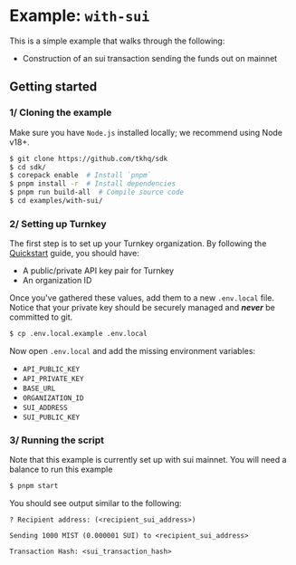# Example: `with-sui`

This is a simple example that walks through the following:

- Construction of an sui transaction sending the funds out on mainnet

## Getting started

### 1/ Cloning the example

Make sure you have `Node.js` installed locally; we recommend using Node v18+.

```bash
$ git clone https://github.com/tkhq/sdk
$ cd sdk/
$ corepack enable  # Install `pnpm`
$ pnpm install -r  # Install dependencies
$ pnpm run build-all  # Compile source code
$ cd examples/with-sui/
```

### 2/ Setting up Turnkey

The first step is to set up your Turnkey organization. By following the [Quickstart](https://docs.turnkey.com/getting-started/quickstart) guide, you should have:

- A public/private API key pair for Turnkey
- An organization ID

Once you've gathered these values, add them to a new `.env.local` file. Notice that your private key should be securely managed and **_never_** be committed to git.

```bash
$ cp .env.local.example .env.local
```

Now open `.env.local` and add the missing environment variables:

- `API_PUBLIC_KEY`
- `API_PRIVATE_KEY`
- `BASE_URL`
- `ORGANIZATION_ID`
- `SUI_ADDRESS`
- `SUI_PUBLIC_KEY`

### 3/ Running the script

Note that this example is currently set up with sui mainnet. You will need a balance to run this example

```bash
$ pnpm start
```

You should see output similar to the following:

```
? Recipient address: (<recipient_sui_address>)

Sending 1000 MIST (0.000001 SUI) to <recipient_sui_address>

Transaction Hash: <sui_transaction_hash>
```
